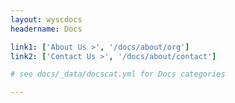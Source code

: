 ```yaml
---
layout: wyscdocs
headername: Docs

link1: ['About Us >', '/docs/about/org']
link2: ['Contact Us >', '/docs/about/contact']

# see docs/_data/docscat.yml for Docs categories

---
```

